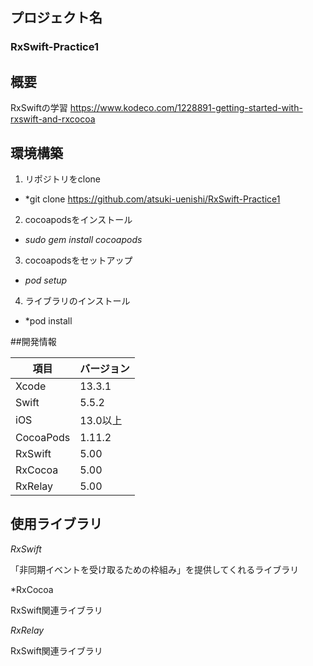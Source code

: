 ## プロジェクト名
### RxSwift-Practice1

## 概要
RxSwiftの学習
https://www.kodeco.com/1228891-getting-started-with-rxswift-and-rxcocoa

## 環境構築
1. リポジトリをclone 

- *git clone https://github.com/atsuki-uenishi/RxSwift-Practice1

2. cocoapodsをインストール 

- *sudo gem install cocoapods*

3. cocoapodsをセットアップ

- *pod setup*

4. ライブラリのインストール

- *pod install

##開発情報

| 項目 | バージョン |
| ---- | ---- |
| Xcode | 13.3.1 |
| Swift | 5.5.2 |
| iOS | 13.0以上 |
| CocoaPods | 1.11.2 |
| RxSwift | 5.00 |
| RxCocoa | 5.00 |
| RxRelay | 5.00 |

## 使用ライブラリ
*RxSwift*

「非同期イベントを受け取るための枠組み」を提供してくれるライブラリ

*RxCocoa

RxSwift関連ライブラリ

*RxRelay*

RxSwift関連ライブラリ
